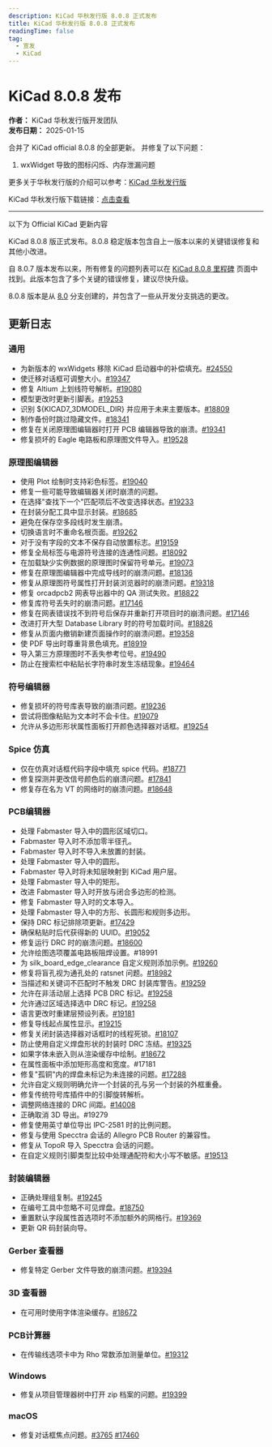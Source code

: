 ```yaml
---
description: KiCad 华秋发行版 8.0.8 正式发布
title: KiCad 华秋发行版 8.0.8 正式发布
readingTime: false
tag:
  - 宣发
  - KiCad
---
```


# KiCad 8.0.8 发布

**作者：** KiCad 华秋发行版开发团队  
**发布日期：** 2025-01-15

合并了 KiCad official 8.0.8 的全部更新。
并修复了以下问题：
1. wxWidget 导致的图标闪烁、内存泄漏问题

更多关于华秋发行版的介绍可以参考：[KiCad 华秋发行版](https://kicad.eda.cn/docs/posts/kicad-hq-instruction.html)

KiCad 华秋发行版下载链接：[点击查看](https://kicad.eda.cn/download)

---

以下为 Official KiCad 更新内容


KiCad 8.0.8 版正式发布。8.0.8 稳定版本包含自上一版本以来的关键错误修复和其他小改进。

自 8.0.7 版本发布以来，所有修复的问题列表可以在 [KiCad 8.0.8 里程碑](https://gitlab.com/groups/kicad/-/milestones/42) 页面中找到。此版本包含了多个关键的错误修复，建议尽快升级。

8.0.8 版本是从 [8.0](https://gitlab.com/kicad/code/kicad/-/commits/8.0/) 分支创建的，并包含了一些从开发分支挑选的更改。

## 更新日志

### 通用

- 为新版本的 wxWidgets 移除 KiCad 启动器中的补偿填充。[#24550](https://gitlab.com/kicad/code/kicad/-/issues/24550)
- 使迁移对话框可调整大小。[#19347](https://gitlab.com/kicad/code/kicad/-/issues/19347)
- 修复 Altium 上划线符号解析。[#19080](https://gitlab.com/kicad/code/kicad/-/issues/19080)
- 模型更改时更新引脚表。[#19253](https://gitlab.com/kicad/code/kicad/-/issues/19253)
- 识别 ${KICAD7_3DMODEL_DIR} 并应用于未来主要版本。[#18809](https://gitlab.com/kicad/code/kicad/-/issues/18809)
- 制作备份时跳过隐藏文件。[#18341](https://gitlab.com/kicad/code/kicad/-/issues/18341)
- 修复在关闭原理图编辑器时打开 PCB 编辑器导致的崩溃。[#19341](https://gitlab.com/kicad/code/kicad/-/issues/19341)
- 修复损坏的 Eagle 电路板和原理图文件导入。[#19528](https://gitlab.com/kicad/code/kicad/-/issues/19528)

### 原理图编辑器

- 使用 Plot 绘制时支持彩色标签。[#19040](https://gitlab.com/kicad/code/kicad/-/issues/19040)
- 修复一些可能导致编辑器关闭时崩溃的问题。
- 在选择"查找下一个"匹配项后不改变选择状态。[#19233](https://gitlab.com/kicad/code/kicad/-/issues/19233)
- 在封装分配工具中显示封装。[#18685](https://gitlab.com/kicad/code/kicad/-/issues/18685)
- 避免在保存空多段线时发生崩溃。
- 切换语言时不重命名根页面。[#19262](https://gitlab.com/kicad/code/kicad/-/issues/19262)
- 对于没有字段的文本不保存自动放置标志。[#19159](https://gitlab.com/kicad/code/kicad/-/issues/19159)
- 修复全局标签与电源符号连接的连通性问题。[#18092](https://gitlab.com/kicad/code/kicad/-/issues/18092)
- 在加载缺少实例数据的原理图时保留符号单元。[#19073](https://gitlab.com/kicad/code/kicad/-/issues/19073)
- 修复在原理图编辑器中完成导线时的崩溃问题。[#18136](https://gitlab.com/kicad/code/kicad/-/issues/18136)
- 修复从原理图符号属性打开封装浏览器时的崩溃问题。[#19318](https://gitlab.com/kicad/code/kicad/-/issues/19318)
- 修复 orcadpcb2 网表导出器中的 QA 测试失败。[#18822](https://gitlab.com/kicad/code/kicad/-/issues/18822)
- 修复库符号丢失时的崩溃问题。[#17146](https://gitlab.com/kicad/code/kicad/-/issues/17146)
- 修复在网表错误找不到符号后保存并重新打开项目时的崩溃问题。[#17146](https://gitlab.com/kicad/code/kicad/-/issues/17146)
- 改进打开大型 Database Library 时的符号加载时间。[#18826](https://gitlab.com/kicad/code/kicad/-/issues/18826)
- 修复从页面内撤销新建页面操作时的崩溃问题。[#19358](https://gitlab.com/kicad/code/kicad/-/issues/19358)
- 使 PDF 导出时尊重背景色填充。[#18919](https://gitlab.com/kicad/code/kicad/-/issues/18919)
- 导入第三方原理图时不丢失参考位号。[#19490](https://gitlab.com/kicad/code/kicad/-/issues/19490)
- 防止在搜索栏中粘贴长字符串时发生冻结现象。[#19464](https://gitlab.com/kicad/code/kicad/-/issues/19464)

###  符号编辑器
- 修复损坏的符号库表导致的崩溃问题。[#19236](https://gitlab.com/kicad/code/kicad/-/issues/19236)
- 尝试将图像粘贴为文本时不会卡住。[#19079](https://gitlab.com/kicad/code/kicad/-/issues/19079)
- 允许从多边形形状属性面板打开颜色选择器对话框。[#19254](https://gitlab.com/kicad/code/kicad/-/issues/19254)

### Spice 仿真
- 仅在仿真对话框代码字段中填充 spice 代码。[#18771](https://gitlab.com/kicad/code/kicad/-/issues/18771)
- 修复探测并更改信号颜色后的崩溃问题。[#17841](https://gitlab.com/kicad/code/kicad/-/issues/17841)
- 修复存在名为 VT 的网络时的崩溃问题。[#18648](https://gitlab.com/kicad/code/kicad/-/issues/18648)

### PCB编辑器
- 处理 Fabmaster 导入中的圆形区域切口。
- Fabmaster 导入时不添加零半径孔。
- Fabmaster 导入时不导入未放置的封装。
- 处理 Fabmaster 导入中的圆形。
- Fabmaster 导入时将未知层映射到 KiCad 用户层。
- 处理 Fabmaster 导入中的矩形。
- 改进 Fabmaster 导入时开放与闭合多边形的检测。
- 修复 Fabmaster 导入时的文本导入。
- 处理 Fabmaster 导入中的方形、长圆形和规则多边形。
- 保持 DRC 标记排除项更新。[#17429](https://gitlab.com/kicad/code/kicad/-/issues/17429)
- 确保粘贴时后代获得新的 UUID。[#19052](https://gitlab.com/kicad/code/kicad/-/issues/19052)
- 修复运行 DRC 时的崩溃问题。[#18600](https://gitlab.com/kicad/code/kicad/-/issues/18600)
- 允许绘图选项覆盖电路板阻焊设置。#18991
- 为 silk_board_edge_clearance 自定义规则添加示例。[#19260](https://gitlab.com/kicad/code/kicad/-/issues/19260)
- 修复将盲孔视为通孔处的 ratsnet 问题。[#18982](https://gitlab.com/kicad/code/kicad/-/issues/18982)
- 当描述和关键词不匹配时不触发 DRC 封装库警告。[#19259](https://gitlab.com/kicad/code/kicad/-/issues/19259)
- 允许在非活动层上选择 PCB DRC 标记。[#19258](https://gitlab.com/kicad/code/kicad/-/issues/19258)
- 允许通过区域选择选中 DRC 标记。[#19258](https://gitlab.com/kicad/code/kicad/-/issues/19258)
- 语言更改时重建层预设列表。[#19181](https://gitlab.com/kicad/code/kicad/-/issues/19181)
- 修复导线起点属性显示。[#19215](https://gitlab.com/kicad/code/kicad/-/issues/19215)
- 修复关闭封装选择器对话框时的线程死锁。[#18107](https://gitlab.com/kicad/code/kicad/-/issues/18107)
- 防止使用自定义焊盘形状的封装时 DRC 冻结。[#19325](https://gitlab.com/kicad/code/kicad/-/issues/19325)
- 如果字体未嵌入则从渲染缓存中绘制。[#18672](https://gitlab.com/kicad/code/kicad/-/issues/18672)
- 在属性面板中添加矩形高度和宽度。#17181
- 修复"孤铜"内的焊盘未标记为未连接的问题。[#17288](https://gitlab.com/kicad/code/kicad/-/issues/17288)
- 允许自定义规则明确允许一个封装的孔与另一个封装的外框重叠。
- 修复传统符号库插件中的引脚旋转解析。
- 调整网络连接的 DRC 间距。[#14008](https://gitlab.com/kicad/code/kicad/-/issues/14008)
- 正确取消 3D 导出。#19279
- 修复使用英寸单位导出 IPC-2581 时的比例问题。
- 修复与使用 Specctra 会话的 Allegro PCB Router 的兼容性。
- 修复从 TopoR 导入 Specctra 会话的问题。
- 在自定义规则引脚类型比较中处理通配符和大小写不敏感。[#19513](https://gitlab.com/kicad/code/kicad/-/issues/19513)

### 封装编辑器
- 正确处理组复制。[#19245](https://gitlab.com/kicad/code/kicad/-/issues/19245)
- 在编号工具中忽略不可见焊盘。[#18750](https://gitlab.com/kicad/code/kicad/-/issues/18750)
- 重置默认字段属性首选项时不添加额外的网格行。[#19369](https://gitlab.com/kicad/code/kicad/-/issues/19369)
- 更新 QR 码封装向导。

### Gerber 查看器

- 修复特定 Gerber 文件导致的崩溃问题。[#19394](https://gitlab.com/kicad/code/kicad/-/issues/19394)

### 3D 查看器

- 在可用时使用字体渲染缓存。[#18672](https://gitlab.com/kicad/code/kicad/-/issues/18672)

### PCB计算器

- 在传输线选项卡中为 Rho 常数添加测量单位。[#19312](https://gitlab.com/kicad/code/kicad/-/issues/19312)

### Windows
- 修复从项目管理器树中打开 zip 档案的问题。[#19399](https://gitlab.com/kicad/code/kicad/-/issues/19399)

### macOS

- 修复对话框焦点问题。[#3765](https://gitlab.com/kicad/code/kicad/-/issues/3765) [#17460](https://gitlab.com/kicad/code/kicad/-/issues/17460)


